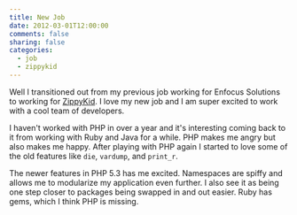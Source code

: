 ```yaml
---
title: New Job
date: 2012-03-01T12:00:00
comments: false
sharing: false
categories:
  - job
  - zippykid
---
```


Well I transitioned out from my previous job working for Enfocus Solutions to
working for [ZippyKid][zippykid]. I love my new job and I am super excited to
work with a cool team of developers.

I haven't worked with PHP in over a year and it's interesting coming back to it
from working with Ruby and Java for a while. PHP makes me angry but also makes
me happy. After playing with PHP again I started to love some of the old
features like `die`, `vardump`, and `print_r`.

The newer features in PHP 5.3 has me excited. Namespaces are spiffy and allows
me to modularize my application even further. I also see it as being one step
closer to packages being swapped in and out easier. Ruby has gems, which I think
PHP is missing.

[zippykid]: http://zippykid.com
